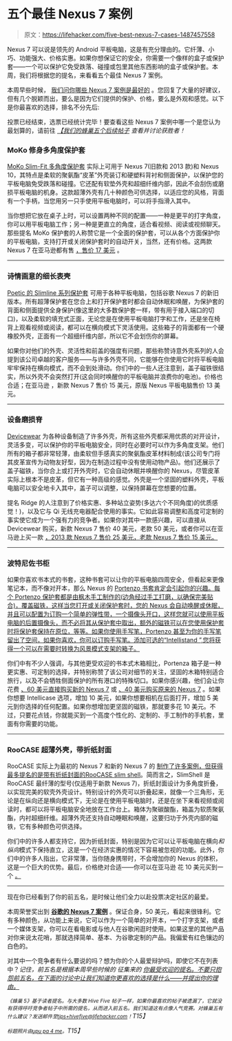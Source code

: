 # 五个最佳 Nexus 7 案例

> 原文：<https://lifehacker.com/five-best-nexus-7-cases-1487457558>

Nexus 7 可以说是领先的 Android 平板电脑，这是有充分理由的。它纤薄、小巧、功能强大、价格实惠。如果你想保证它的安全，你需要一个像样的盒子或保护套——一个可以保护它免受跌落、碰撞或包里其他东西影响的盒子或保护套。本周，我们将根据您的提名，来看看五个最佳 Nexus 7 案例。



本周早些时候， [我们问你哪些 Nexus 7 案例是最好的](https://lifehacker.com/whats-the-best-nexus-7-case-1486342782) 。您回复了大量的好建议，但有几个脱颖而出，要么是因为它们提供的保护、价格，要么是外观和感觉。以下是你最喜欢的选择，排名不分先后:

投票已经结束，选票已经统计完毕！要查看这些 Nexus 7 案例中哪一个是您认为最划算的，请前往 [*【我们的蜂巢五个后续帖子*](https://lifehacker.com/most-popular-nexus-7-case-devicewear-ridge-1489226819) *查看并讨论获胜者！*

### MoKo 修身多角度保护套

[MoKo Slim-Fit 多角度保护套](http://www.amazon.com/MoKo-Slim-fit-Google-Android-Tablet/dp/B008FLYROG?asc_campaign=InlineText&asc_refurl=https://lifehacker.com/five-best-nexus-7-cases-1487457558&asc_source=&tag=kinjalifehackerlink-20) 实际上可用于 Nexus 7(旧款和 2013 款)和 Nexus 10，其特点是柔软的聚氨酯“皮革”外壳装订和硬塑料背衬和侧面保护，以保护您的平板电脑免受跌落和碰撞。它还配有软垫外壳和超细纤维内部，因此不会刮伤或磨损平板电脑的机身。这款超薄外壳有几十种颜色可供选择，以适应您的风格，背面有一个手柄，当您用另一只手使用平板电脑时，可以将手指滑入其中。

当你想把它放在桌子上时，可以设置两种不同的配置——一种是更平的打字角度，你可以用平板电脑工作；另一种是更直立的角度，适合看视频、阅读或视频聊天。那些提名 MoKo 保护套的人称赞它是一个全面的保护套，可以从各个方面保护你的平板电脑，支持打开或关闭保护套时的自动开关，当然，还有价格。这两款 Nexus 7 在亚马逊都有售 [，售价 17 美元](http://www.amazon.com/MoKo-Slim-fit-Google-Android-Tablet/dp/B008FLYROG?asc_campaign=InlineText&asc_refurl=https://lifehacker.com/five-best-nexus-7-cases-1487457558&asc_source=&tag=kinjalifehackerlink-20) 。

* * *

### 诗情画意的细长表壳

[Poetic 的 Slimline 系列保护套](http://www.poeticcases.com/slimline-cases) 可用于各种平板电脑，包括谷歌 Nexus 7 的新旧版本。所有超薄保护套在您合上和打开保护套时都会自动休眠和唤醒，为保护套的背面和侧面提供全身保护(像这里的大多数保护套一样，带有用于接入端口的切口)，以及柔软的填充式正面，无论您是在使用平板电脑打字和工作，还是坐在椅背上观看视频或阅读，都可以在横向模式下灵活使用。这些箱子的背面都有一个硬橡胶外壳，正面有一个超细纤维内部，所以它不会划伤你的屏幕。

如果你对他们的外壳、灵活性和前盖的强度有问题，那些称赞诗意外壳系列的人会提到该公司卓越的客户服务——与许多外壳不同，它能够在你使用它时将平板电脑牢牢保持在横向模式，而不会到处滑动。你们中的一些人还注意到，盖子磁铁很结实，所以外壳不会突然打开(这会同时唤醒你的平板电脑并浪费你的电池)。价格也合适；在亚马逊 ，新款 Nexus 7 售价 15 美元，原版 Nexus 平板电脑售价 13 美元。

* * *

### 设备磨损脊

[Devicewear](http://www.devicewear.com) 为各种设备制造了许多外壳，所有这些外壳都采用优质的对开设计，灵活多变，可以保护你的平板电脑安全，同时在必要时可以作为多角度支架。他们所有的箱子都非常轻薄，由柔软但手感真实的聚氨酯皮革材料制成(该公司专门将其皮革宣传为动物友好型，因为在制造过程中没有使用动物产品)。他们还展示了盖子磁铁，当你合上或打开外壳时，它会自动休眠并唤醒你的 Nexus，尽管皮革实际上根本不是皮革，但它有一种高级的感觉。外壳是一个坚固的塑料外壳，平板电脑可以安全地卡入其中，盖子可以调整，以保持屏幕在您想要的位置。

提名 Ridge 的人注意到了价格实惠、多种站立姿势(多达六个不同角度)的优质感觉！)，以及它与 Qi 无线充电器配合使用的事实。它如此容易调整和高度可定制的事实使它成为一个强有力的竞争者。如果你对其中一款感兴趣，可以直接从 Devicewear 购买，新款 Nexus 7 售价 40 美元，老款 50 美元，或者你可以在亚马逊上买一款 [，2013 款 Nexus 7 售价 25 美元，老款 Nexus 7 售价 15 美元。](https://www.amazon.com/dp/B00EZGS5PC?asc_campaign=InlineText&asc_refurl=https://lifehacker.com/five-best-nexus-7-cases-1487457558&asc_source=&linkCode=ogi&psc=1&smid=ATVPDKIKX0DER&tag=kinjalifehackerlink-20&th=1)

* * *

### 波特尼佐书柜

如果你喜欢书本式的书套，这种书套可以让你的平板电脑四周安全，但看起来更像笔记本，而不像对开本，那么 Nexus 的 [Portenzo 书套肯定会引起你的兴趣。每个 Portenzo 保护套都是由枫木手工制作的(边角经过手工打磨，以确保完美贴合)，覆盖磁铁，这样当您打开或关闭保护套时，您的 Nexus 会自动唤醒或休眠，并且可以配置为订购一个简单的弹性带，一个摄像头开口，这样您就可以使用平板电脑的后置摄像头，而不必将其从保护套中取出，额外的磁铁可以在您使用保护套时将保护套保持在原位，等等。如果你使用手写笔，Portenzo 甚至为你的手写笔留出了空间，如果你喜欢，你可以订购手写笔。添加可选的“Intellistand ”,您将获得一个可以在需要时转换为风景模式支架的箱子。](http://shop.portenzo.com/nexus-7-exchange/)

你们中有不少人强调，与其他更受欢迎的书本式木箱相比，Portenza 箱子是一种更实惠、可定制的选择，并特别称赞了该公司对细节的关注，坚固的木箱特别适合旅行，以及不会牺牲侧面保护的所有港口的特殊切口。如果你感兴趣，他们会让你花费 [、60 美元直接购买新的 Nexus 7](http://shop.portenzo.com/bookcase-for-the-new-nexus-7/) 或 [、40 美元购买原来的 Nexus 7](http://shop.portenzo.com/bookcase-for-nexus-7/) 。如果你想要 Intellicase 选项，增加 10 美元，如果你想要相机在后面打开，增加 5 美元到你选择的任何配置。如果你想增加更坚固的磁铁，那就要多花 10 美元。不过，只要花点钱，你就能买到一个高度个性化的、定制的、手工制作的手机套，里面有你需要的功能。

* * *

### RooCASE 超薄外壳，带折纸封面

RooCASE 实际上为最初的 Nexus 7 和新的 Nexus 7 的 [制作了许多案例，但获得最多提名的是带有折纸封面的](http://www.roocase.com/Google-Nexus-7-FHD/cat-c/c1000090.html)[RooCASE slim shell](http://www.amazon.com/rooCASE-Google-Nexus-FHD-Case/dp/B00ET9H588/?asc_campaign=InlineText&asc_refurl=https://lifehacker.com/five-best-nexus-7-cases-1487457558&asc_source=&tag=kinjalifehackerlink-20)。简而言之，SlimShell 是 RooCASE 最纤薄的型号(仅适用于新款 Nexus 7)，折纸封面设计为多角度折叠，以实现完美的软壳外壳设计。特别设计的外壳可以折叠起来，就像一个三角形，无论是在纵向还是横向模式下，无论是在使用平板电脑时，还是在坐下来看视频或阅读时，都可以将平板电脑安全地放在工作台上。箱体为聚碳酸酯，箱盖为软质聚氨酯，内衬超细纤维。超薄外壳还支持自动睡眠和唤醒，这要归功于外壳内部的磁铁，它有多种颜色可供选择。

你们中的许多人都支持它，因为折纸封面，特别是因为它可以让平板电脑在横向*和纵向*模式下保持直立，这是一个在经济实惠的情况下容易被忽视的功能。此外，你们中的许多人指出，它非常薄，当你随身携带时，不会增加你的 Nexus 的体积，这是一个巨大的优势。最后，价格绝对合适——你可以在亚马逊 花 10 美元买到一个 [。](http://www.amazon.com/rooCASE-Google-Nexus-FHD-Case/dp/B00ET9H588/?asc_campaign=InlineText&asc_refurl=https://lifehacker.com/five-best-nexus-7-cases-1487457558&asc_source=&tag=kinjalifehackerlink-20)

* * *

现在你已经看到了你的前五名，是时候让他们全力以赴投票决定社区的最爱。

本周荣誉奖出到 [**谷歌的 Nexus 7 案例**](https://play.google.com/store/devices/details/Nexus_7_2013_Case_Black?id=nexus_7_2013_case_black&hl=en) 。保证合身，50 美元，看起来很锋利。它有多种颜色，从功能上来说，它可以作为一个简单的对开本，一个打字支架，或者一个媒体支架，你可以在看电影或与他人在谷歌闲逛时使用。如果这里的其他产品对你来说太花哨，那就选择简单、基本、为谷歌定制的产品。我偏爱有红色镶边的白色的。

对其中一个竞争者有什么要说的吗？想为你的个人最爱辩护吗，即使它不在列表中？*记住，前五名是根据本周早些时候的* *征集来的* [*你最受欢迎的提名。不要只抱怨前五名，在下面的讨论中让我们知道你更喜欢的选择是什么——并提出你的理由。*](https://lifehacker.com/whats-the-best-nexus-7-case-1486342782)

*<small>《蜂巢 5》基于读者提名。与大多数 Hive Five 帖子一样，如果你最喜欢的帖子被遗漏了，它就没有获得呼吁竞争者帖子中所需的提名，从而进入前五名。我们知道这有点像人气竞赛。对蜂巢五有什么建议？发送邮件至</small>*[*<small>tips+hivefive@lifehacker.com</small>*](mailto:tips+hivefive@lifehacker.com)*<small>！</small>T15】*

*<small>标题照片由</small>*[*<small>upu pa 4 me</small>*](http://www.flickr.com/photos/meanderingwa/9099367835/)*<small>。</small>T15】*